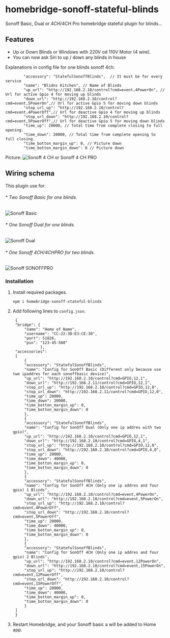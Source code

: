 # homebridge-sonoff-stateful-blinds

Sonoff Basic, Dual or 4CH/4CH Pro homebridge stateful plugin for blinds...


## Features

* Up or Down Blinds or Windows with 220V od 110V Motor (4 wire).
* You can now ask Siri to up / down any blinds in house

Explanations in config file for one blinds sonoff 4ch:
```
		"accessory": "StatefulSonoffBlinds",  // It must be for every service
		"name": "Blidns Kitchen", // Name of Blinds 
		"up_url": "http://192.168.2.10/control?cmd=event,4PowerOn", // Url for active Gpio 4 for moving up blinds
		"down_url": "http://192.168.2.10/control?cmd=event,5PowerOn",// Url for active Gpio 5 for moving down blinds
		"stop_url_up": "http://192.168.2.10/control?cmd=event,4PowerOff",// Url for deactive Gpio 4 for moving up blinds
		"stop_url_down": "http://192.168.2.10/control?cmd=event,5PowerOff",// Url for deactive Gpio 5 for moving down blinds
		"time_up": 20000, // Total time from complete closing to full opening.
		"time_down": 20000, // Total time from complete opening to full closing.
		"time_botton_margin_up": 0, // Picture down
		"time_botton_margin_down": 0 // Picture down
```
Picture:
![Sonoff 4 CH or Sonoff 4 CH PRO](https://image.prntscr.com/image/t9-zocP7S6aOPRiCABXZ8g.png) <br>



## Wiring schema

This plugin use for:
###### * Two Sonoff Basic for one blinds.
![Sonoff Basic](https://image.prntscr.com/image/Uuei-zYxT6GjxtmQJ4aJuw.png)
###### * One Sonoff Dual for one blinds.
![Sonoff Dual](https://image.prntscr.com/image/YbYLfvLvT8W4pJhlYaa7yg.png)
###### * One Sonoff 4CH/4CHPRO for two blinds.
![Sonoff SONOFFPRO](https://image.prntscr.com/image/KaGDFaCMRBK0_eg6ooCAEw.png)

### Installation

1. Install required packages.

   ```
   npm i homebridge-sonoff-stateful-blinds
   ```

2. Add following lines to `config.json`.


   ```
	{
	"bridge": {
		"name": "Home of Name",
		"username": "CC:22:3D:E3:CE:30",
		"port": 51826,
		"pin": "123-45-568"
	           },
	"accessories":
	[
		{
		"accessory": "StatefulSonoffBlinds",
		"name": "Config for SonOff Basic (Different only because use two ipaddres for each sonoffbasic device)",
		"up_url": "http://192.168.2.10/control?cmd=GPIO,12,1",
		"down_url": "http://192.168.2.11/control?cmd=GPIO,12,1",
		"stop_url_up": "http://192.168.2.10/control?cmd=GPIO,12,0",
		"stop_url_down": "http://192.168.2.11/control?cmd=GPIO,12,0",
		"time_up": 20000,
		"time_down": 20000,
		"time_botton_margin_up": 0,
		"time_botton_margin_down": 0
		},
		{
		"accessory": "StatefulSonoffBlinds",
		"name": "Config for SonOff Dual (Only one ip addres with two gpio)",
		"up_url": "http://192.168.2.10/control?cmd=GPIO,12,1",
		"down_url": "http://192.168.2.10/control?cmd=GPIO,4,1",
		"stop_url_up": "http://192.168.2.10/control?cmd=GPIO,12,0",
		"stop_url_down": "http://192.168.2.10/control?cmd=GPIO,4,0",
		"time_up": 20000,
		"time_down": 40000,
		"time_botton_margin_up": 0,
		"time_botton_margin_down": 0
		},
		{
		"accessory": "StatefulSonoffBlinds",
		"name": "Config for SonOff 4CH (Only one ip addres and four gpio) 1 Blinds",
		"up_url": "http://192.168.2.10/control?cmd=event,4PowerOn",
		"down_url": "http://192.168.2.10/control?cmd=event,5PowerOn",
		"stop_url_up": "http://192.168.2.10/control?cmd=event,4PowerOff",
		"stop_url_down": "http://192.168.2.10/control?cmd=event,5PowerOff",
		"time_up": 20000,
		"time_down": 40000,
		"time_botton_margin_up": 0,
		"time_botton_margin_down": 0
		},
		{
		"accessory": "StatefulSonoffBlinds",
		"name": "Config for SonOff 4CH (Only one ip addres and four gpio) 2 Blinds",
		"up_url": "http://192.168.2.10/control?cmd=event,12PowerOn",
		"down_url": "http://192.168.2.10/control?cmd=event,15PowerOn",
		"stop_url_up": "http://192.168.2.10/control?cmd=event,12PowerOff",
		"stop_url_down": "http://192.168.2.10/control?cmd=event,15PowerOff",
		"time_up": 20000,
		"time_down": 40000,
		"time_botton_margin_up": 0,
		"time_botton_margin_down": 0
		}
	]
	}
   ```

3. Restart Homebridge, and your Sonoff basic a will be added to Home app.
